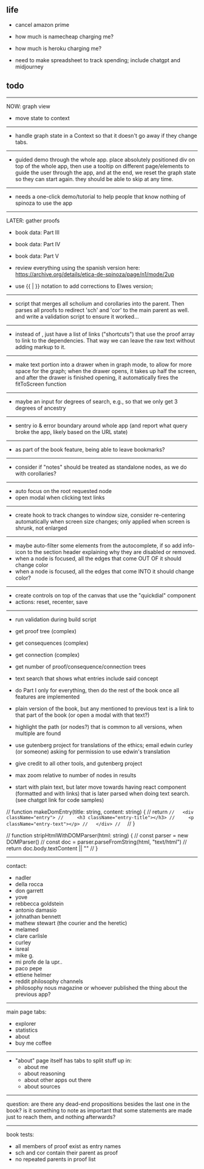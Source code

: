 ## life

- cancel amazon prime
- how much is namecheap charging me?
- how much is heroku charging me?

- need to make spreadsheet to track spending;
  include chatgpt and midjourney

## todo

---

NOW: graph view

- move state to context

---

- handle graph state in a Context so that
  it doesn't go away if they change tabs.

---

- guided demo through the whole app. place absolutely positioned div on top of the whole app, then use a tooltip on different page/elements to guide the user through the app, and at the end, we reset the graph state so they can start again. they should be able to skip at any time.

---

- needs a one-click demo/tutorial to help people
  that know nothing of spinoza to use the app

---

LATER: gather proofs

- book data: Part III
- book data: Part IV
- book data: Part V

- review everything using the spanish version here:
  https://archive.org/details/etica-de-spinoza/page/n1/mode/2up

- use {{ | }} notation to add corrections to Elwes version;

---

- script that merges all scholium and corollaries into the parent. Then parses all proofs to redirect 'sch' and 'cor' to the main parent as well. and write a validation script to ensure it worked...

---

- instead of <BookLink/>, just have a list of links ("shortcuts") that use the proof array to link to the dependencies. That way we can leave the raw text without adding markup to it.

---

- make text portion into a drawer when in graph mode,
  to allow for more space for the graph; when the drawer opens, it takes up half the screen,
  and after the drawer is finished opening, it automatically fires the fitToScreen function

---

- maybe an input for degrees of search, e.g., so that we only get 3 degrees of ancestry

---

- sentry io & error boundary around whole app
  (and report what query broke the app, likely based on the URL state)

---

- as part of the book feature, being able to leave bookmarks?

---

- consider if "notes" should be treated as standalone nodes, as we do with corollaries?

---

- auto focus on the root requested node
- open modal when clicking text links

---

- create hook to track changes to window size, consider
  re-centering automatically when screen size changes; only applied when screen is shrunk, not enlarged

---

- maybe auto-filter some elements from the autocomplete, if so add info-icon to the section header explaining why they are disabled or removed.
- when a node is focused, all the edges that come OUT OF it should change color
- when a node is focused, all the edges that come INTO it should change color?

---

- create controls on top of the canvas
  that use the "quickdial" component
- actions: reset, recenter, save

---

- run validation during build script

- get proof tree (complex)
- get consequences (complex)
- get connection (complex)

- get number of proof/consequence/connection trees

- text search that shows what entries include said concept

- do Part I only for everything,
  then do the rest of the book once all features are implemented

- plain version of the book, but any mentioned to previous text is a link to that part of the book (or open a modal with that text?)

- highlight the path (or nodes?) that is common to all versions, when multiple are found

- use gutenberg project for translations of the ethics;
  email edwin curley (or someone) asking for permission to use edwin's translation

- give credit to all other tools, and gutenberg project

- max zoom relative to number of nodes in results

- start with plain text, but later move towards having react component (formatted and with links) that is later parsed when doing text search. (see chatgpt link for code samples)

// function makeDomEntry(title: string, content: string) {
// return `//   <div className="entry">
//     <h3 className="entry-title"></h3>
//     <p className="entry-text"></p>
//   </div>
//  `
// }

// function stripHtmlWithDOMParser(html: string) {
// const parser = new DOMParser()
// const doc = parser.parseFromString(html, "text/html")
// return doc.body.textContent || ""
// }

---

contact:

- nadler
- della rocca
- don garrett
- yove
- rebbecca goldstein
- antonio damasio
- johnathan bennett
- mathew stewart (the courier and the heretic)
- melamed
- clare carlisle
- curley
- isreal
- mike g.
- mi profe de la upr..
- paco pepe
- ettiene helmer
- reddit philosophy channels
- philosophy nous magazine or whoever published the thing about the previous app?

---

main page tabs:

- explorer
- statistics
- about
- buy me coffee

---

- "about" page itself has tabs to split stuff up in:
  - about me
  - about reasoning
  - about other apps out there
  - about sources

---

question: are there any dead-end propositions besides the last one in the book? is it something to note as important that some statements are made just to reach them, and nothing afterwards?

---

book tests:

- all members of proof exist as entry names
- sch and cor contain their parent as proof
- no repeated parents in proof list

